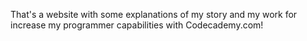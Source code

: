 That's a website with some explanations of my story and my work for increase my programmer capabilities with Codecademy.com!  